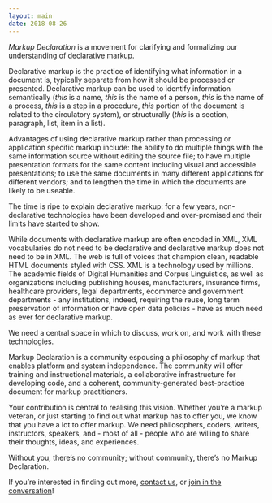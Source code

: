```yaml
---
layout: main
date: 2018-08-26
---
```


_Markup Declaration_ is a movement for clarifying and
formalizing our understanding of declarative markup.

Declarative markup is the practice of identifying what information in
a document is, typically separate from how it should be processed or
presented. Declarative markup can be used to identify information
semantically (*this* is a name, *this* is the name of a person, *this*
is the name of a process, *this* is a step in a procedure, *this*
portion of the document is related to the circulatory system), or
structurally (*this* is a section, paragraph, list, item in a list).

Advantages of using declarative markup rather than processing or
application specific markup include: the ability to do multiple things
with the same information source without editing the source file; to
have multiple presentation formats for the same content including
visual and accessible presentations; to use the same documents in many
different applications for different vendors; and to lengthen the time
in which the documents are likely to be useable.

The time is ripe to explain declarative markup: for a few years, 
non-declarative technologies have been developed and over-promised and their 
limits have started to show.

While documents with declarative markup are often encoded in XML, XML 
vocabularies do not need to be declarative and declarative markup does 
not need to be in XML. The web is full of voices that champion clean, 
readable HTML documents styled with CSS. XML is a technology used by millions. 
The academic fields of Digital Humanities and Corpus Linguistics, as well as 
organizations including publishing houses, manufacturers, insurance firms, 
healthcare providers, legal departments, ecommerce and government 
departments - any institutions, indeed, requiring the reuse, 
long term preservation of information or have open data 
policies - have as much need as ever for declarative markup.

We need a central space in which to discuss, work on, and work with
these technologies.

Markup Declaration is a community espousing a philosophy of markup
that enables platform and system independence. The community will
offer training and instructional materials, a collaborative
infrastructure for developing code, and a coherent,
community-generated best-practice document for markup practitioners.

Your contribution is central to realising this vision. Whether you’re
a markup veteran, or just starting to find out what markup has to
offer you, we know that you have a lot to offer markup. We need
philosophers, coders, writers, instructors, speakers, and - most of
all - people who are willing to share their thoughts, ideas, and
experiences.

Without you, there’s no community; without community, there’s no
Markup Declaration.

If you’re interested in finding out more, [contact us](/contact),
or [join in the conversation](https://www.mulberrytech.com/markupdeclaration.html)!

